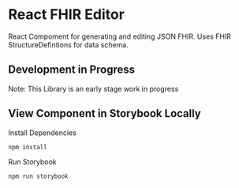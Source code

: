 # React FHIR Editor

React Compoment for generating and editing JSON FHIR. Uses FHIR StructureDefintions for data schema.

## Development in Progress
Note: This Library is an early stage work in progress

## View Component in Storybook Locally

Install Dependencies
```
npm install
```

Run Storybook
```
npm run storybook
```
